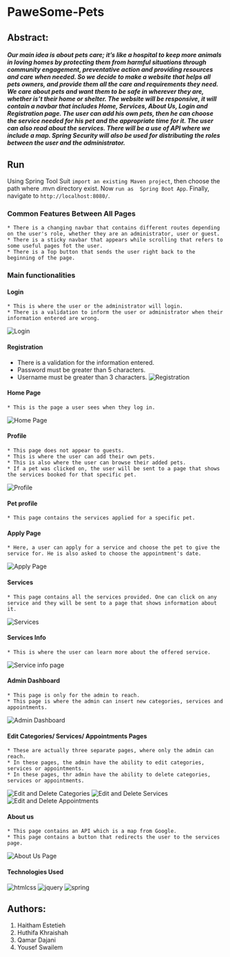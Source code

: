 # PaweSome-Pets

## **Abstract:**
#### *Our main idea is about pets care; it’s like a hospital to keep more animals in loving homes by protecting them from harmful situations through community engagement, preventative action and providing resources and care when needed. So we decide to make a website that helps all pets owners, and provide them all the care and requirements they need. We care about pets and want them to be safe in wherever they are, whether is’t their home or shelter. The website will be responsive, it will contain a navbar that includes Home, Services, About Us, Login and Registration page. The user can add his own pets, then he can choose the service needed for his pet and the appropriate time for it. The user can also read about the services. There will be a use of API where we include a map. Spring Security will also be used for distributing the roles between the user and the administrator.*

## Run 
Using Spring Tool Suit ```import an existing Maven project```, then choose the path where .mvn directory exist. Now ```run as  Spring Boot App```. Finally, navigate to ```http://localhost:8080/```.

### Common Features Between All Pages
    * There is a changing navbar that contains different routes depending on the user's role, whether they are an administrator, user or guest.
    * There is a sticky navbar that appears while scrolling that refers to some useful pages fot the user.
    * There is a Top button that sends the user right back to the beginning of the page.

### Main functionalities
#### Login 
    * This is where the user or the administrator will login.
    * There is a validation to inform the user or administrator when their information entered are wrong.
![Login](https://user-images.githubusercontent.com/81507185/125005516-35d9a080-e05c-11eb-9e46-3ddf5d2b9b52.png)

#### Registration
  * There is a validation for the information entered.
  * Password must be greater than 5 characters.
  * Username must be greater than 3 characters.
![Registration](https://user-images.githubusercontent.com/81507185/125005567-586bb980-e05c-11eb-9820-3bd8f2103ca0.png)

#### Home Page
    * This is the page a user sees when they log in.
![Home Page](https://user-images.githubusercontent.com/81507185/125005622-7e915980-e05c-11eb-83ff-6ca8e0f834cd.png)

#### Profile
    * This page does not appear to guests. 
    * This is where the user can add their own pets.
    * This is also where the user can browse their added pets.
    * If a pet was clicked on, the user will be sent to a page that shows the services booked for that specific pet.
![Profile](https://user-images.githubusercontent.com/81507185/125005315-be0b7600-e05b-11eb-9277-90f549632440.png)

#### Pet profile
    * This page contains the services applied for a specific pet.

#### Apply Page
    * Here, a user can apply for a service and choose the pet to give the service for. He is also asked to choose the appointment's date.
![Apply Page](https://user-images.githubusercontent.com/81507185/125006229-e8f6c980-e05d-11eb-8389-33d95e63a300.png)

#### Services
    * This page contains all the services provided. One can click on any service and they will be sent to a page that shows information about it.
![Services](https://user-images.githubusercontent.com/81507185/125005397-f27f3200-e05b-11eb-9b23-ca2a4d7839d6.png)

#### Services Info
    * This is where the user can learn more about the offered service.
![Service info page](https://user-images.githubusercontent.com/81507185/125006045-7be33400-e05d-11eb-9571-ed2ee220ff14.png)

#### Admin Dashboard
    * This page is only for the admin to reach.
    * This page is where the admin can insert new categories, services and appointments.
![Admin Dashboard](https://user-images.githubusercontent.com/81507185/125005900-3161b780-e05d-11eb-8459-578d64b8a138.png)

#### Edit Categories/ Services/ Appointments Pages
    * These are actually three separate pages, where only the admin can reach.
    * In these pages, the admin have the ability to edit categories, services or appointments. 
    * In these pages, thr admin have the ability to delete categories, services or appointments.
![Edit and Delete Categories](https://user-images.githubusercontent.com/81507185/125005860-17c07000-e05d-11eb-8126-5119b1619d30.png)
![Edit and Delete Services](https://user-images.githubusercontent.com/81507185/125005937-40e10080-e05d-11eb-8679-27ebaab39299.png)
![Edit and Delete Appointments](https://user-images.githubusercontent.com/81507185/125005995-60782900-e05d-11eb-994c-dc08fe826638.png)

#### About us
    * This page contains an API which is a map from Google.
    * This page contains a button that redirects the user to the services page.
![About Us Page](https://user-images.githubusercontent.com/81507185/125005414-fa3ed680-e05b-11eb-9b1c-a6ac859e8e4e.png)

#### Technologies Used
![htmlcss](https://user-images.githubusercontent.com/81507185/125007096-cf568180-e05f-11eb-88a1-03bb913897d2.png)
![jquery](https://user-images.githubusercontent.com/81507185/125007103-d41b3580-e05f-11eb-8a50-e5a14add0ff0.png)
![spring](https://user-images.githubusercontent.com/81507185/125007110-d7aebc80-e05f-11eb-8f5f-cc1184697965.png)

## Authors:
1. Haitham Estetieh 
2. Huthifa Khraishah  
3. Qamar Dajani
4. Yousef Swailem
    
